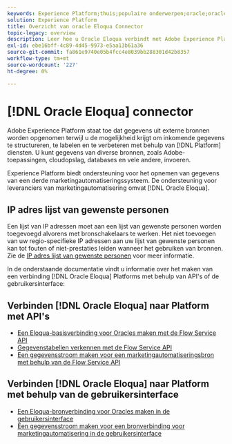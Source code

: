 ```yaml
---
keywords: Experience Platform;thuis;populaire onderwerpen;oracle;oracle eloqua;eloqua
solution: Experience Platform
title: Overzicht van oracle Eloqua Connector
topic-legacy: overview
description: Leer hoe u Oracle Eloqua verbindt met Adobe Experience Platform via API's of de gebruikersinterface.
exl-id: ebe16bff-4c89-4d45-9973-e5aa13b61a36
source-git-commit: fa861e9740e05b4fcc4e8039bb288301d42b8357
workflow-type: tm+mt
source-wordcount: '227'
ht-degree: 0%

---
```


# [!DNL Oracle Eloqua] connector

Adobe Experience Platform staat toe dat gegevens uit externe bronnen worden opgenomen terwijl u de mogelijkheid krijgt om inkomende gegevens te structureren, te labelen en te verbeteren met behulp van [!DNL Platform] diensten. U kunt gegevens van diverse bronnen, zoals Adobe-toepassingen, cloudopslag, databases en vele andere, invoeren.

Experience Platform biedt ondersteuning voor het opnemen van gegevens van een derde marketingautomatiseringssysteem. De ondersteuning voor leveranciers van marketingautomatisering omvat [!DNL Oracle Eloqua].

## IP adres lijst van gewenste personen

Een lijst van IP adressen moet aan een lijst van gewenste personen worden toegevoegd alvorens met bronschakelaars te werken. Het niet toevoegen van uw regio-specifieke IP adressen aan uw lijst van gewenste personen kan tot fouten of niet-prestaties leiden wanneer het gebruiken van bronnen. Zie de [IP adres lijst van gewenste personen](../../ip-address-allow-list.md) voor meer informatie.

In de onderstaande documentatie vindt u informatie over het maken van een verbinding [!DNL Oracle Eloqua] Platforms met behulp van API&#39;s of de gebruikersinterface:

## Verbinden [!DNL Oracle Eloqua] naar Platform met API&#39;s

* [Een Eloqua-basisverbinding voor Oracles maken met de Flow Service API](../../tutorials/api/create/marketing-automation/oracle-eloqua.md)
* [Gegevenstabellen verkennen met de Flow Service API](../../tutorials/api/explore/tabular.md)
* [Een gegevensstroom maken voor een marketingautomatiseringsbron met behulp van de Flow Service API](../../tutorials/api/collect/marketing-automation.md)

## Verbinden [!DNL Oracle Eloqua] naar Platform met behulp van de gebruikersinterface

* [Een Eloqua-bronverbinding voor Oracles maken in de gebruikersinterface](../../tutorials/ui/create/marketing-automation/oracle-eloqua.md)
* [Een gegevensstroom maken voor een bronverbinding voor marketingautomatisering in de gebruikersinterface](../../tutorials/ui/dataflow/marketing-automation.md)
